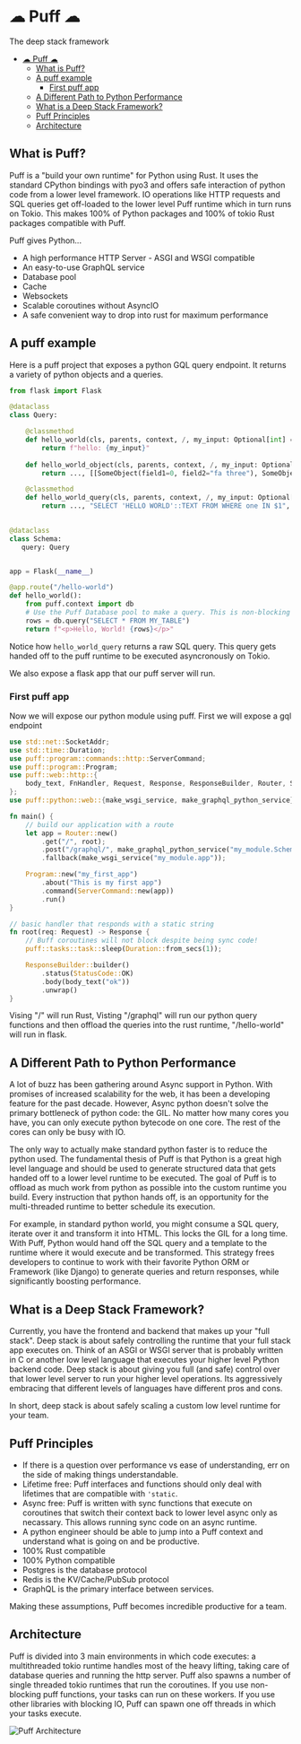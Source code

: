 # ☁ Puff ☁
The deep stack framework


- [☁ Puff ☁](#--puff--)
  * [What is Puff?](#what-is-puff-)
  * [A puff example](#a-puff-example)
    + [First puff app](#first-puff-app)
  * [A Different Path to Python Performance](#a-different-path-to-python-performance)
  * [What is a Deep Stack Framework?](#what-is-a-deep-stack-framework-)
  * [Puff Principles](#puff-principles)
  * [Architecture](#architecture)


## What is Puff?
Puff is a "build your own runtime" for Python using Rust. It uses the standard CPython bindings with pyo3 and offers safe interaction of python code from a lower level framework. IO operations like HTTP requests and SQL queries get off-loaded to the lower level Puff runtime which in turn runs on Tokio. This makes 100% of Python packages and 100% of tokio Rust packages compatible with Puff.

Puff gives Python...

* A high performance HTTP Server - ASGI and WSGI compatible
* An easy-to-use GraphQL service
* Database pool
* Cache
* Websockets
* Scalable coroutines without AsyncIO
* A safe convenient way to drop into rust for maximum performance

## A puff example

Here is a puff project that exposes a python GQL query endpoint. It returns a variety of python objects and a queries.

```python
from flask import Flask

@dataclass
class Query:

    @classmethod
    def hello_world(cls, parents, context, /, my_input: Optional[int] = None) -> str:
        return f"hello: {my_input}"
      
    def hello_world_object(cls, parents, context, /, my_input: Optional[int] = None) -> Tuple[List[SomeObject], List[Any]]:
        return ..., [[SomeObject(field1=0, field2="fa three"), SomeObject(field1=0, field2="fa so la de do"), SomeObject(field1=5, field2="None"), SomeObject(field1=1, field2="reda")]]

    @classmethod
    def hello_world_query(cls, parents, context, /, my_input: Optional[int] = None) -> Tuple[SomeObject, str, List[Any], str]:
        return ..., "SELECT 'HELLO WORLD'::TEXT FROM WHERE one IN $1", [parents], "id"
        

@dataclass
class Schema:
   query: Query


app = Flask(__name__)

@app.route("/hello-world")
def hello_world():
    from puff.context import db
    # Use the Puff Database pool to make a query. This is non-blocking if using puff coroutines
    rows = db.query("SELECT * FROM MY_TABLE")
    return f"<p>Hello, World! {rows}</p>"
```

Notice how `hello_world_query` returns a raw SQL query. This query gets handed off to the puff runtime to be executed asyncronously on Tokio.

We also expose a flask app that our puff server will run.

### First puff app

Now we will expose our python module using puff. First we will expose a gql endpoint

```rust
use std::net::SocketAddr;
use std::time::Duration;
use puff::program::commands::http::ServerCommand;
use puff::program::Program;
use puff::web::http::{
    body_text, FnHandler, Request, Response, ResponseBuilder, Router, StatusCode,
};
use puff::python::web::{make_wsgi_service, make_graphql_python_service};

fn main() {
    // build our application with a route
    let app = Router::new()
        .get("/", root);
        .post("/graphql/", make_graphql_python_service("my_module.Schema"))
        .fallback(make_wsgi_service("my_module.app"));

    Program::new("my_first_app")
        .about("This is my first app")
        .command(ServerCommand::new(app))
        .run()
}

// basic handler that responds with a static string
fn root(req: Request) -> Response {
    // Buff coroutines will not block despite being sync code!
    puff::tasks::task::sleep(Duration::from_secs(1));

    ResponseBuilder::builder()
        .status(StatusCode::OK)
        .body(body_text("ok"))
        .unwrap()
}

```

Vising "/" will run Rust, Visting "/graphql" will run our python query functions and then offload the queries into the rust runtime, "/hello-world" will run in flask.


## A Different Path to Python Performance
A lot of buzz has been gathering around Async support in Python. With promises of increased scalability for the web, it has been a developing feature for the past decade. However, Async python doesn't solve the primary bottleneck of python code: the GIL. No matter how many cores you have, you can only execute python bytecode on one core. The rest of the cores can only be busy with IO.

The only way to actually make standard python faster is to reduce the python used. The fundamental thesis of Puff is that Python is a great high level language and should be used to generate structured data that gets handed off to a lower level runtime to be executed. The goal of Puff is to offload as much work from python as possible into the custom runtime you build. Every instruction that python hands off, is an opportunity for the multi-threaded runtime to better schedule its execution.

For example, in standard python world, you might consume a SQL query, iterate over it and transform it into HTML. This locks the GIL for a long time. With Puff, Python would hand off the SQL query and a template to the runtime where it would execute and be transformed. This strategy frees developers to continue to work with their favorite Python ORM or Framework (like Django) to generate queries and return responses, while significantly boosting performance.

## What is a Deep Stack Framework?
Currently, you have the frontend and backend that makes up your "full stack". Deep stack is about safely controlling the runtime that your full stack app executes on. Think of an ASGI or WSGI server that is probably written in C or another low level language that executes your higher level Python backend code. Deep stack is about giving you full (and safe) control over that lower level server to run your higher level operations. Its aggressively embracing that different levels of languages have different pros and cons.

In short, deep stack is about safely scaling a custom low level runtime for your team.

## Puff Principles

* If there is a question over performance vs ease of understanding, err on the side of making things understandable. 
* Lifetime free: Puff interfaces and functions should only deal with lifetimes that are compatible with `'static`.
* Async free: Puff is written with sync functions that execute on coroutines that switch their context back to lower level async only as necassary. This allows running sync code on an async runtime.
* A python engineer should be able to jump into a Puff context and understand what is going on and be productive.
* 100% Rust compatible
* 100% Python compatible
* Postgres is the database protocol
* Redis is the KV/Cache/PubSub protocol
* GraphQL is the primary interface between services.

Making these assumptions, Puff becomes incredible productive for a team.

## Architecture

Puff is divided into 3 main environments in which code executes: a multithreaded tokio runtime handles most of the heavy lifting, taking care of database queries and running the http server. Puff also spawns a number of single threaded tokio runtimes that run the coroutines. If you use non-blocking puff functions, your tasks can run on these workers. If you use other libraries with blocking IO, Puff can spawn one off threads in which your tasks execute.

![Puff Architecture](https://user-images.githubusercontent.com/496914/188336920-62d8c5d0-ebcb-494c-9b95-7538d26a621c.svg)